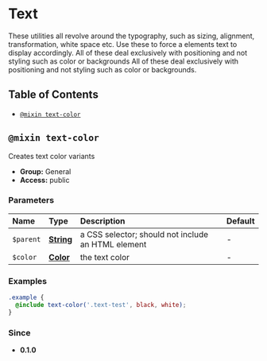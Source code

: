 # Text

These utilities all revolve around the typography, such as sizing, alignment, transformation, white space etc. Use these to force a elements text to display accordingly. All of these deal exclusively with positioning and not styling such as color or backgrounds All of these deal exclusively with positioning and not styling such as color or backgrounds.

## Table of Contents

<!-- toc -->

* [`@mixin text-color`](#mixin-text-color)

<!-- tocstop -->

## `@mixin text-color`

Creates text color variants

* **Group:** General
* **Access:** public

### Parameters

| Name      | Type                                                             | Description                                        | Default |
| :-------- | :--------------------------------------------------------------- | :------------------------------------------------- | :------ |
| `$parent` | **[String](https://sass-lang.com/documentation/values/strings)** | a CSS selector; should not include an HTML element | -       |
| `$color`  | **[Color](https://sass-lang.com/documentation/values/colors)**   | the text color                                     | -       |

### Examples

```scss
.example {
  @include text-color('.text-test', black, white);
}
```

### Since

* **0.1.0**
